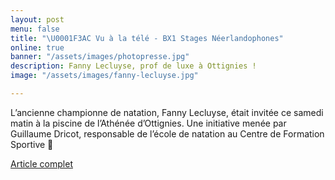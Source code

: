 ```yaml
---
layout: post
menu: false
title: "\U0001F3AC Vu à la télé - BX1 Stages Néerlandophones"
online: true
banner: "/assets/images/photopresse.jpg"
description: Fanny Lecluyse, prof de luxe à Ottignies !
image: "/assets/images/fanny-lecluyse.jpg"

---
```

L’ancienne championne de natation, Fanny Lecluyse, était invitée ce samedi matin à la piscine de l’Athénée d’Ottignies. Une initiative menée par Guillaume Dricot, responsable de l’école de natation au Centre de Formation Sportive 🤩

[Article complet](https://www.lavenir.net/regions/brabantwallon/ottignies-louvain-la-neuve/2022/05/23/fanny-lecluyse-prof-de-luxe-a-ottignies-AILYXD3MXVEQHO7646LWEJLY7Y/?fbclid=IwAR3mAXClFWy9WlJkDlWGKKtIJ5HjtgS5F6vZn7CsIORF9JEuE_QVhS-HGpQ "Article")
